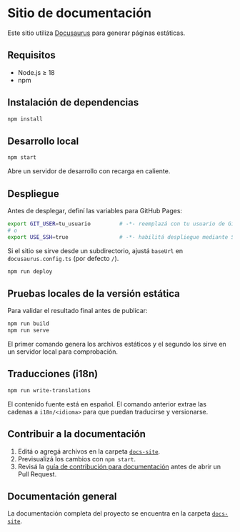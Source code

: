 # Sitio de documentación

Este sitio utiliza [Docusaurus](https://docusaurus.io/) para generar páginas estáticas.

## Requisitos

- Node.js ≥ 18
- npm

## Instalación de dependencias

```bash
npm install
```

## Desarrollo local

```bash
npm start
```

Abre un servidor de desarrollo con recarga en caliente.

## Despliegue

Antes de desplegar, definí las variables para GitHub Pages:

```bash
export GIT_USER=tu_usuario         # -*- reemplazá con tu usuario de GitHub
# o
export USE_SSH=true                # -*- habilitá despliegue mediante SSH
```

Si el sitio se sirve desde un subdirectorio, ajustá `baseUrl` en `docusaurus.config.ts` (por defecto `/`).

```bash
npm run deploy
```

## Pruebas locales de la versión estática

Para validar el resultado final antes de publicar:

```bash
npm run build
npm run serve
```

El primer comando genera los archivos estáticos y el segundo los sirve en un servidor local para comprobación.

## Traducciones (i18n)

```bash
npm run write-translations
```

El contenido fuente está en español. El comando anterior extrae las cadenas a `i18n/<idioma>` para que puedan traducirse y versionarse.

## Contribuir a la documentación

1. Editá o agregá archivos en la carpeta [`docs-site`](../docs-site).
2. Previsualizá los cambios con `npm start`.
3. Revisá la [guía de contribución para documentación](../CONTRIBUTING.md#documentacion) antes de abrir un Pull Request.

## Documentación general

La documentación completa del proyecto se encuentra en la carpeta [`docs-site`](../docs-site).